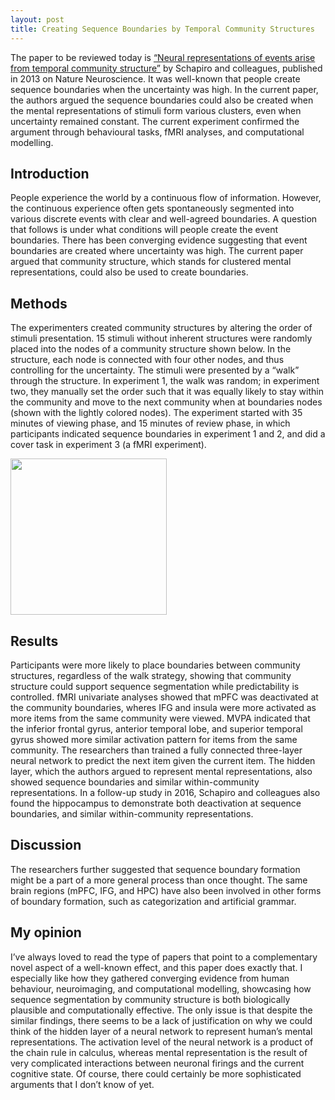 ```yaml
---
layout: post
title: Creating Sequence Boundaries by Temporal Community Structures
---
```


The paper to be reviewed today is [“Neural representations of events arise from temporal community structure”](https://www.nature.com/articles/nn.3331) by Schapiro and colleagues, published in 2013 on Nature Neuroscience. It was well-known that people create sequence boundaries when the uncertainty was high. In the current paper, the authors argued the sequence boundaries could also be created when the mental representations of stimuli form various clusters, even when uncertainty remained constant. The current experiment confirmed the argument through behavioural tasks, fMRI analyses, and computational modelling. 

Introduction 
------
People experience the world by a continuous flow of information. However, the continuous experience often gets spontaneously segmented into various discrete events with clear and well-agreed boundaries. A question that follows is under what conditions will people create the event boundaries. There has been converging evidence suggesting that event boundaries are created where uncertainty was high. The current paper argued that community structure, which stands for clustered mental representations, could also be used to create boundaries. 

Methods
------
The experimenters created community structures by altering the order of stimuli presentation. 15 stimuli without inherent structures were randomly placed into the nodes of a community structure shown below. In the structure, each node is connected with four other nodes, and thus controlling for the uncertainty. The stimuli were presented by a “walk” through the structure. In experiment 1, the walk was random; in experiment two, they manually set the order such that it was equally likely to stay within the community and move to the next community when at boundaries nodes (shown with the lightly colored nodes). The experiment started with 35 minutes of viewing phase, and 15 minutes of review phase, in which participants indicated sequence boundaries in experiment 1 and 2, and did a cover task in experiment 3 (a fMRI experiment). 

<img src='https://raw.githubusercontent.com/zimingcheng/zimingcheng.github.io/master/images/community_structure.jpg' width=250>

Results
------
Participants were more likely to place boundaries between community structures, regardless of the walk strategy, showing that community structure could support sequence segmentation while predictability is controlled. fMRI univariate analyses showed that mPFC was deactivated at the community boundaries, wheres IFG and insula were more activated as more items from the same community were viewed. MVPA indicated that the inferior frontal gyrus, anterior temporal lobe, and superior temporal gyrus showed more similar activation pattern for items from the same community. The researchers than trained a fully connected three-layer neural network to predict the next item given the current item. The hidden layer, which the authors argued to represent mental representations, also showed sequence boundaries and similar within-community representations. In a follow-up study in 2016, Schapiro and colleagues also found the hippocampus to demonstrate both deactivation at sequence boundaries, and similar within-community representations. 

Discussion 
------
The researchers further suggested that sequence boundary formation might be a part of a more general process than once thought. The same brain regions (mPFC, IFG, and HPC) have also been involved in other forms of boundary formation, such as categorization and artificial grammar.

My opinion
------
I’ve always loved to read the type of papers that point to a complementary novel aspect of a well-known effect, and this paper does exactly that. I especially like how they gathered converging evidence from human behaviour, neuroimaging, and computational modelling, showcasing how sequence segmentation by community structure is both biologically plausible and computationally effective. The only issue is that despite the similar findings, there seems to be a lack of justification on why we could think of the hidden layer of a neural network to represent human’s mental representations. The activation level of the neural network is a product of the chain rule in calculus, whereas mental representation is the result of very complicated interactions between neuronal firings and the current cognitive state. Of course, there could certainly be more sophisticated arguments that I don’t know of yet. 

